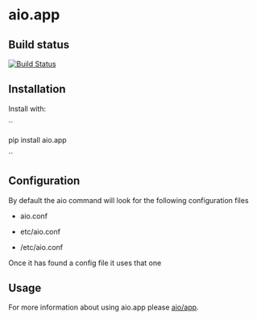 aio.app
=======

Build status
------------

[![Build Status](https://travis-ci.org/phlax/aio.app.svg?branch=master)](https://travis-ci.org/phlax/aio.app)


Installation
------------

Install with:

``

  pip install aio.app

``

Configuration
-------------

By default the aio command will look for the following configuration files

   - aio.conf
   
   - etc/aio.conf
   
   - /etc/aio.conf

Once it has found a config file it uses that one


Usage
-----

For more information about using aio.app please [aio/app](aio/app).
